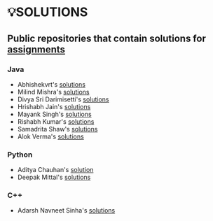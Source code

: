 # 💡SOLUTIONS

## Public repositories that contain solutions for [assignments](https://github.com/kunal-kushwaha/DSA-Bootcamp-Java/tree/main/assignments)

### Java

- Abhishekvrt's [solutions]( https://github.com/Abhishekvrt/Java-DSA-Bootcamp )
- Milind Mishra's [solutions](https://github.com/thatbeautifuldream/java-dsa-bootcamp)
- Divya Sri Darimisetti's [solutions](https://github.com/irsayvid/problem-attic)
- Hrishabh Jain's [solutions](https://github.com/Hrishabh5/Java-DSA-Kunal-Kushwaha)
- Mayank Singh's [solutions](https://github.com/mayankkuthar/DSA-with-JAVA)
- Rishabh Kumar's [solutions](https://github.com/crishabhkumar/Leetcode)
- Samadrita Shaw's [solutions](https://github.com/Samadrita-Shaw/Leetcode-Solutions-DSAwithKunal)
- Alok Verma's [solutions](https://github.com/alokVerma749/DSA-Bootcamp-assignment-solutions.git)

### Python

- Aditya Chauhan's [solution](https://github.com/aditya-2703/DSA)
- Deepak Mittal's [solutions](https://github.com/yesdeepakmittal/competitive-coding/tree/main/Kunal-DSA-Py-Solution)

### C++

- Adarsh Navneet Sinha's [solutions](https://github.com/geeky01adarsh/DSA-Interview-Questions)
